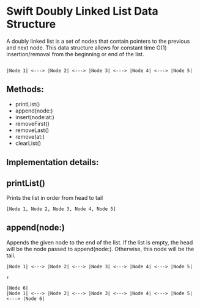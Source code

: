 # Swift Doubly Linked List Data Structure
A doubly linked list is a set of nodes that contain pointers to the previous and next node. This data structure allows for constant time O(1) insertion/removal from the beginning or end of the list.
```

|Node 1| <---> |Node 2| <---> |Node 3| <---> |Node 4| <---> |Node 5|

```
## Methods:
* printList()
* append(node:)
* insert(node:at:)
* removeFirst()
* removeLast()
* remove(at:)
* clearList()

## Implementation details:

## printList()
Prints the list in order from head to tail
  ```
  [Node 1, Node 2, Node 3, Node 4, Node 5]
  ```
## append(node:)
Appends the given node to the end of the list. If the list is empty, the head will be the node passed to append(node:). Otherwise, this node will be the tail.
  ```
  |Node 1| <---> |Node 2| <---> |Node 3| <---> |Node 4| <---> |Node 5|
                                                                          ↑
                                                                        |Node 6|
  |Node 1| <---> |Node 2| <---> |Node 3| <---> |Node 4| <---> |Node 5| <---> |Node 6|                                                                
  
  ```
